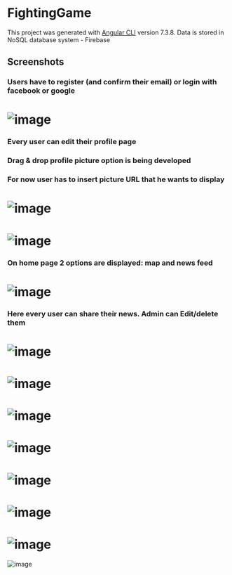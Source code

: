 # FightingGame

This project was generated with [Angular CLI](https://github.com/angular/angular-cli) version 7.3.8.
Data is stored in NoSQL database system - Firebase</br>

## Screenshots

### Users have to register (and confirm their email) or login with facebook or google
![image](https://github.com/oskarrr991/Online-game/blob/master/screenshots/1.png)
======
### Every user can edit their profile page
### Drag & drop profile picture option is being developed
### For now user has to insert picture URL that he wants to display
![image](https://github.com/oskarrr991/Online-game/blob/master/screenshots/2.png)
======
![image](https://github.com/oskarrr991/Online-game/blob/master/screenshots/3.1.png)
======
### On home page 2 options are displayed: map and news feed
![image](https://github.com/oskarrr991/Online-game/blob/master/screenshots/4.png)
======
### Here every user can share their news. Admin can Edit/delete them
![image](https://github.com/oskarrr991/Online-game/blob/master/screenshots/5.png)
======
![image](https://github.com/oskarrr991/Online-game/blob/master/screenshots/6.png)
======
![image](https://github.com/oskarrr991/Online-game/blob/master/screenshots/7.png)
======
![image](https://github.com/oskarrr991/Online-game/blob/master/screenshots/8.png)
======
![image](https://github.com/oskarrr991/Online-game/blob/master/screenshots/9.png)
======
![image](https://github.com/oskarrr991/Online-game/blob/master/screenshots/10.png)
======
![image](https://github.com/oskarrr991/Online-game/blob/master/screenshots/11.png)
======
![image](https://github.com/oskarrr991/Online-game/blob/master/screenshots/12.png)
